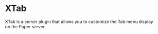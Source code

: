 # XTab
XTab is a server plugin that allows you to customize the Tab menu display on the Paper server
